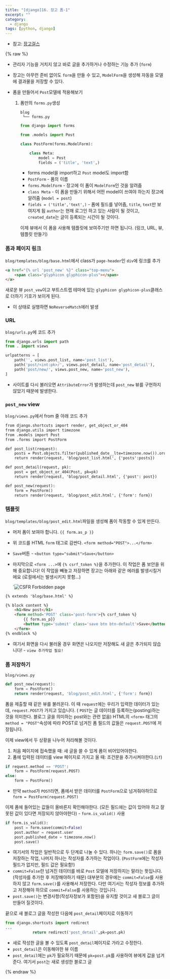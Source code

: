 ```yaml
---
title: "[django]16. 장고 폼-1"
excerpt: ""
category:
  - django
tags: [python, django]
---
```


- 참고: [장고걸스](https://tutorial.djangogirls.org/ko/django_forms/)

{% raw %}

- 관리자 기능을 거치지 않고 바로 글을 추가하거나 수정하는 기능 추가 (`form`)

- 장고는 아무런 준비 없이도 `form`을 만들 수 있고, `ModelForm`을 생성해 자동을 모델에 결과물을 저장할 수 있다.

- 폼을 만들어서 `Post`모델에 적용해보기

  1. 폼만의 `forms.py`생성

     ```
     blog
      └── forms.py
     ```

     ```python
     from django import forms
     
     from .models import Post
     
     class PostForm(forms.ModelForm):
     
         class Meta:
             model = Post
             fields = ('title', 'text',)
     ```

     - forms model을 import하고 `Post` model도 import함
     - `PostForm` - 폼의 이름
     - `forms.ModelForm` - 장고에 이 폼이 `ModelForm`인 것을 알려줌
     - `class Meta` - 이 폼을 만들기 위해서 어떤 model이 쓰여야 하는지 장고에 알려줌 (`model = post`)
     - `fields = ('title','text',)` - 폼에 필드를 넣어줌, `title`, `text`만 보여지게 됨 `author`는 현재 로그인 하고 있는 사람이 될 것이고, `created_date`는 글이 등록되는 시간이 될 것이다.

     이제 뷰에서 이 폼을 사용해 템플릿에 보여주기만 하면 됩니다. (링크, URL, 뷰, 템플릿 만들기)



### 폼과 페이지 링크

`blog/templates/blog/base.html`에서 class가 `page-header`인 `div`에 링크를 추가

```html
<a href="{% url 'post_new' %}" class="top-menu">
    <span class="glyphicon glyphicon-plus"></span>
</a>
```

새로운 뷰 `post_vew`이고 부트스트랩 테마에 있는 `glyphicon glyphicon-plus`클래스로 더하기 기호가 보이게 된다.

- 이 상태로 실행하면 `NoReverseMatch`에러 발생



### URL

`blog/urls.py`에 코드 추가

```python
from django.urls import path
from . import views

urlpatterns = [
    path('', views.post_list, name='post_list'),
    path('post/<int:pk>/', views.post_detail, name='post_detail'),
    path('post/new/', views.post_new, name='post_new'),
]
```

- 사이트를 다시 불러오면 `AttributeError`가 발생하는데 `post_new` 뷰를 구현하지 않았기 때문에 발생한다.



### `post_new` view

`blog/views.py`에서 from 줄 아래 코드 추가

```html
from django.shortcuts import render, get_object_or_404
from django.utils import timezone
from .models import Post
from .forms import PostForm

def post_list(request):
    posts = Post.objects.filter(published_date__lte=timezone.now()).order_by('published_date')
    return render(request, 'blog/post_list.html', {'posts':posts})

def post_detail(request, pk):
    post = get_object_or_404(Post, pk=pk)
    return render(request, 'blog/post_detail.html', {'post': post})

def post_new(request):
    form = PostForm()
    return render(request, 'blog/post_edit.html', {'form': form})
```



### 템플릿

`blog/templates/blog/post_edit.html`파일을 생성해 폼이 작동할 수 있게 만든다.

- 머저 폼이 보여야 합니다. `{{ form.as_p }}`

- 위 코드를 HTML `form` 태그로 감싼다. `<form method="POST">...</form>`

- `Save`버튼 - `<button type="submit">Save</button>`

- 마지막으로 `<form ...>`에 `{% csrf_token %}`을 추가한다. 이 작업은 폼 보안을 위해 중요합니다! 이 작업을 빼놓고 저장하면 장고는 아래와 같은 에러를 발생시킬거에요 (로컬에서는 발생시키지 못함...)

  `![CSFR Forbidden page](https://tutorial.djangogirls.org/ko/django_forms/images/csrf2.png)

```html
{% extends 'blog/base.html' %}

{% block content %}
    <h1>New post</h1>
    <form method='POST' class='post-form'>{% csrf_token %}
        {{ form.as_p}}
        <button type='submit' class='save btn btn-default'>Save</button>
    </form>
{% endblock %}
```

- 여기서 화면을 다시 불러올 경우 화면은 나오지만 저장해도 새 글은 추가되지 않습니다! - `view 추가작업 필요!`



### 폼 저장하기

`blog/views.py`

```python
def post_new(request):
    form = PostForm()
    return render(request, 'blog/post_edit.html', {'form': form})
```

폼을 제출할 때 같은 뷰를 불러온다. 이 때 `request`에는 우리가 입력한 데이터가 있는데, `request.POST`가 가지고 있습니다. ( `POST`는 글 데이터를 등록하는(posting)하는 것을 의미한다. 블로그 글을 의미하는 post와는 관련 없음) HTML의 `<form>` 태그의 `method = "POST"`속성에 따라 POST로 넘겨진 폼 필드의 값들은 `request.POST`에 저장됩니다. 

이제 view에서 두 상황을 나누어 처리해볼 것이다.

1. 처음 페이지에 접속했을 때: 새 글을 쓸 수 있게 폼이 비어있어야한다.
2. 폼에 입력된 데이터를 view 페이지로 가지고 올 때: 조건문을 추가시켜야한다.(`if`)

```python
if request.method == 'POST':
    form = PostForm(request.POST)
else:
    form = PostForm()
```

- 만약 `method`가 `POST`라면, 폼에서 받은 데이터를 `PostForm`으로 넘겨줘야하므로 `form = PostForm(request.POST)`

이제 폼에 들어있는 값들이 올바른지 확인해야한다. (모든 필드에는 값이 있어야 하고 잘못된 값이 있다면 저장되지 않아야한다) - `form.is_valid()` 사용

```python
if form.is_valid():
    post = form.save(commit=False)
    post.author = request.user
    post.published_date = timezone.now()
    post.save()
```

- 여기서의 작업은 일반적으로 두 단계로 나눌 수 있다. 하나는 `form.save()`로 폼을 저장하는 작업, 나머지 하나는 작성자를 추가하는 작업이다. (`PostForm`에는 작성자 필드가 없지만, 필드 값은 필요함!)
-  `commit=False`란 넘겨진 데이터를 바로 `Post` 모델에 저장하지는 말라는 뜻입니다. (작성자를 추가한 후 저장해야하기 때문) 대부분의 경우에는 `commit=False`를 사용하지 않고 `form.save()`를 사용해서 저장한다. 다만 여기서는 작성자 정보를 추가하고 저장해야 하므로 `commit=False`를 사용하는 것입니다.
- `post.save()`는 변경사항(작성자정보가 포함된)을 유지할 것이고 새 블로그 글이 만들어 질것이다.

끝으로 새 블로그 글을 작성한 다음에 `post_detail`페이지로 이동하기

```python
from django.shortcuts import redirect
...
			return redirect('post_detail',pk=post.pk)
```

- 새로 작성한 글을 볼 수 있도록 `post_detail`페이지로 가라고 수정한다.
- `post_detail`은 이동해야한 뷰 이름
- `post_detail`에는 `pk`가 필요하기 때문에 `pk=post.pk`를 사용하여 뷰에게 값을 넘겨준다. 여기서 `post`는 새로 생성한 블로그 글



{% endraw %}